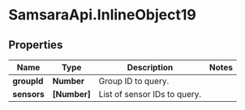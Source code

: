 # SamsaraApi.InlineObject19

## Properties
Name | Type | Description | Notes
------------ | ------------- | ------------- | -------------
**groupId** | **Number** | Group ID to query. | 
**sensors** | **[Number]** | List of sensor IDs to query. | 


